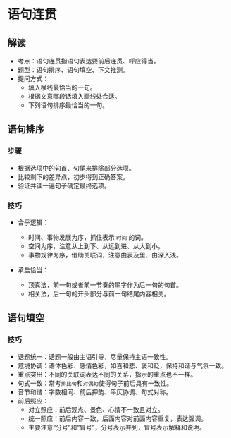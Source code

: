 # 语句连贯

## 解读

* 考点：语句连贯指语句表达要前后连贯、呼应得当。
* 题型：语句排序、语句填空、下文推测。
* 提问方式：
  * 填入横线最恰当的一句。
  * 根据文意哪段话填入画线处合适。
  * 下列语句排序最恰当的一句。

## 语句排序

### 步骤

* 根据选项中的句首、句尾来排除部分选项。
* 比较剩下的差异点，初步得到正确答案。
* 验证并读一遍句子确定最终选项。

### 技巧

* 合乎逻辑：
  * 时间、事物发展为序，抓住表示 `时间` 的词。
  * 空间为序，注意从上到下、从远到进、从大到小。
  * 事物规律为序，借助关联词，注意由表及里、由深入浅。

* 承启恰当：
  * 顶真法，前一句或者前一节奏的尾字作为后一句的句首。
  * 相关法，后一句的开头部分与前一句结尾内容相关。

## 语句填空

### 技巧

* 话题统一：话题一般由主语引导，尽量保持主语一致性。
* 意境协调：语体色彩、感情色彩，如喜和悲、褒和贬，保持和谐与气氛一致。
* 重点突出：不同的关联词表达不同的关系，指示的重点也不一样。
* 句式一致：常考`排比句`和`对偶句`使得句子前后具有一致性。
* 音节和谐：字数相同、前后押韵、平仄协调、句式对称。
* 前后照应：
  * 对立照应：前后观点、景色、心情不一致且对立。
  * 统一照应：前后内容一致，后面内容对前面内容重复，表达强调。
  * 主要注意“分号”和“冒号”，分号表示并列，冒号表示解释和说明。